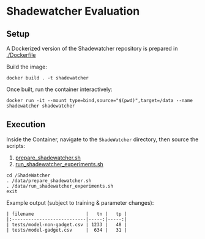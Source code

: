 # Shadewatcher Evaluation

## Setup

A Dockerized version of the Shadewatcher repository is prepared in [./Dockerfile](./Dockerfile)

Build the image:

```shell
docker build . -t shadewatcher
```

Once built, run the container interactively:

```shell
docker run -it --mount type=bind,source="$(pwd)",target=/data --name shadewatcher shadewatcher
```

## Execution

Inside the Container, navigate to the `ShadeWatcher` directory, then source the scripts:
1. [prepare_shadewatcher.sh](./prepare_shadewatcher.sh)
2. [run_shadewatcher_experiments.sh](./run_shadewatcher_experiments.sh)

```shell
cd /ShadeWatcher
. /data/prepare_shadewatcher.sh
. /data/run_shadewatcher_experiments.sh
exit
```

Example output (subject to training & parameter changes):

```shell
| filename                   |   tn |   tp |
|:---------------------------|-----:|-----:|
| tests/model-non-gadget.csv | 1233 |   48 |
| tests/model-gadget.csv     |  634 |   31 |
```




